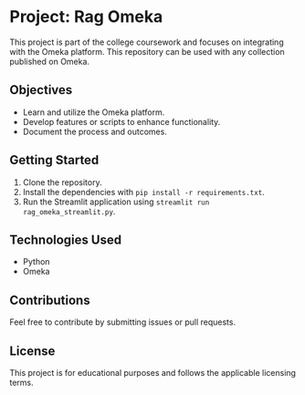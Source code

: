 # Project: Rag Omeka

This project is part of the college coursework and focuses on integrating with the Omeka platform. This repository can be used with any collection published on Omeka.

## Objectives
- Learn and utilize the Omeka platform.
- Develop features or scripts to enhance functionality.
- Document the process and outcomes.

## Getting Started
1. Clone the repository.
2. Install the dependencies with `pip install -r requirements.txt`.
3. Run the Streamlit application using `streamlit run rag_omeka_streamlit.py`.

## Technologies Used
- Python
- Omeka

## Contributions
Feel free to contribute by submitting issues or pull requests.

## License
This project is for educational purposes and follows the applicable licensing terms.

